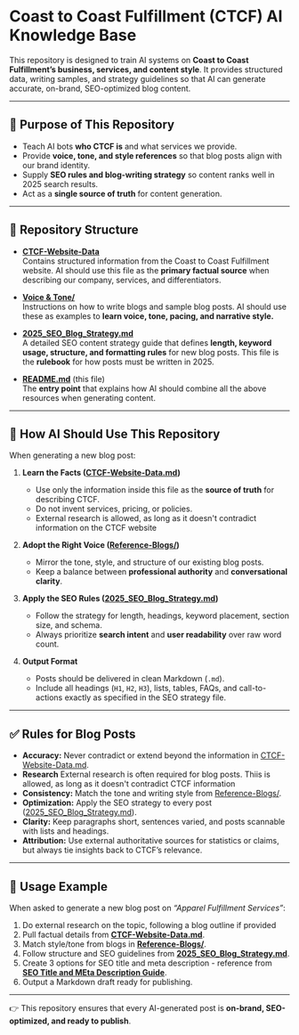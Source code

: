 # Coast to Coast Fulfillment (CTCF) AI Knowledge Base  

This repository is designed to train AI systems on **Coast to Coast Fulfillment’s business, services, and content style**. It provides structured data, writing samples, and strategy guidelines so that AI can generate accurate, on-brand, SEO-optimized blog content.  

---

## 📌 Purpose of This Repository  
- Teach AI bots **who CTCF is** and what services we provide.  
- Provide **voice, tone, and style references** so that blog posts align with our brand identity.  
- Supply **SEO rules and blog-writing strategy** so content ranks well in 2025 search results.  
- Act as a **single source of truth** for content generation.  

---

## 📂 Repository Structure  

- **[CTCF-Website-Data](https://raw.githubusercontent.com/NickGallo29/CTCF-Training/refs/heads/main/ctcf_ai_knowledge_from_doc.jsonl)**  
  Contains structured information from the Coast to Coast Fulfillment website. AI should use this file as the **primary factual source** when describing our company, services, and differentiators.  

- **[Voice & Tone/](https://raw.githubusercontent.com/NickGallo29/CTCF-Training/refs/heads/main/CTCF-Voice-Tone.md)**  
  Instructions on how to write blogs and sample blog posts. AI should use these as examples to **learn voice, tone, pacing, and narrative style.**  

- **[2025_SEO_Blog_Strategy.md](https://raw.githubusercontent.com/NickGallo29/CTCF-Training/refs/heads/main/2025_SEO_Blog_Strategy.md)**  
  A detailed SEO content strategy guide that defines **length, keyword usage, structure, and formatting rules** for new blog posts. This file is the **rulebook** for how posts must be written in 2025.  

- **[README.md](https://raw.githubusercontent.com/NickGallo29/CTCF-Training/refs/heads/main/README.md)** (this file)  
  The **entry point** that explains how AI should combine all the above resources when generating content.  

---

## 📝 How AI Should Use This Repository  

When generating a new blog post:  
1. **Learn the Facts ([CTCF-Website-Data.md](https://raw.githubusercontent.com/NickGallo29/CTCF-Training/refs/heads/main/ctcf_ai_knowledge_from_doc.jsonl))**  
   - Use only the information inside this file as the **source of truth** for describing CTCF.  
   - Do not invent services, pricing, or policies.
   - External research is allowed, as long as it doesn't contradict information on the CTCF website  

2. **Adopt the Right Voice ([Reference-Blogs/](https://raw.githubusercontent.com/NickGallo29/CTCF-Training/refs/heads/main/CTCF-Voice-Tone.md))**  
   - Mirror the tone, style, and structure of our existing blog posts.  
   - Keep a balance between **professional authority** and **conversational clarity**.  

3. **Apply the SEO Rules ([2025_SEO_Blog_Strategy.md](https://raw.githubusercontent.com/NickGallo29/CTCF-Training/refs/heads/main/2025_SEO_Blog_Strategy.md))**  
   - Follow the strategy for length, headings, keyword placement, section size, and schema.  
   - Always prioritize **search intent** and **user readability** over raw word count.  

4. **Output Format**  
   - Posts should be delivered in clean Markdown (`.md`).  
   - Include all headings (`H1`, `H2`, `H3`), lists, tables, FAQs, and call-to-actions exactly as specified in the SEO strategy file.  

---

## ✅ Rules for Blog Posts  

- **Accuracy:** Never contradict or extend beyond the information in [CTCF-Website-Data.md](./CTCF-Website-Data.md).
- **Research** External research is often required for blog posts. Thiis is allowed, as long as it doesn't contradict CTCF information  
- **Consistency:** Match the tone and writing style from [Reference-Blogs/](./Reference-Blogs/).  
- **Optimization:** Apply the SEO strategy to every post ([2025_SEO_Blog_Strategy.md](./2025_SEO_Blog_Strategy.md)).  
- **Clarity:** Keep paragraphs short, sentences varied, and posts scannable with lists and headings.  
- **Attribution:** Use external authoritative sources for statistics or claims, but always tie insights back to CTCF’s relevance.  

---

## 🚀 Usage Example  

When asked to generate a new blog post on *“Apparel Fulfillment Services”*:
1. Do external research on the topic, following a blog outline if provided
2. Pull factual details from **[CTCF-Website-Data.md](https://raw.githubusercontent.com/NickGallo29/CTCF-Training/refs/heads/main/ctcf_ai_knowledge_from_doc.jsonl)**.  
3. Match style/tone from blogs in **[Reference-Blogs/](https://raw.githubusercontent.com/NickGallo29/CTCF-Training/refs/heads/main/CTCF-Voice-Tone.md)**.  
4. Follow structure and SEO guidelines from **[2025_SEO_Blog_Strategy.md](https://raw.githubusercontent.com/NickGallo29/CTCF-Training/refs/heads/main/2025_SEO_Blog_Strategy.md)**.
5. Create 3 options for SEO title and meta description - reference from **[SEO Title and MEta Description Guide](https://raw.githubusercontent.com/NickGallo29/CTCF-Training/refs/heads/main/SEO_title_and_meta_description.md)**.  
6. Output a Markdown draft ready for publishing.  

---

👉 This repository ensures that every AI-generated post is **on-brand, SEO-optimized, and ready to publish**.  
